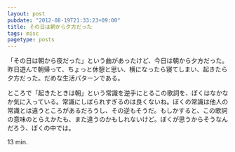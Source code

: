```yaml
---
layout: post
pubdate: "2012-08-19T21:33:23+09:00"
title: その日は朝から夕方だった
tags: misc
pagetype: posts
---
```

「その日は朝から夜だった」という曲があったけど、今日は朝から夕方だった。昨日遊んで朝帰って、ちょっと休憩と思い、横になったら寝てしまい、起きたら夕方だった。だめな生活パターンである。

ところで「起きたときは朝」という常識を逆手にとるこの歌詞を、ぼくはなかなか気に入っている。常識にしばられすぎるのは良くないね。ぼくの常識は他人の常識とは違うところがあるだろうし、その逆もそうだ。もしかすると、この歌詞の意味のとらえかたも、また違うのかもしれないけど。ぼくが思うからそうなんだろう、ぼくの中では。

13 min.
